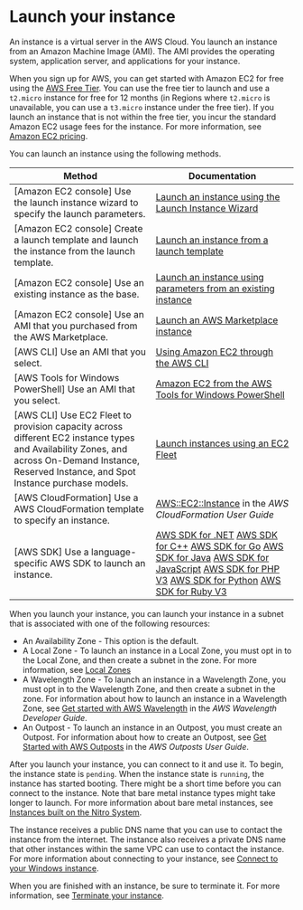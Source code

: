 # Launch your instance<a name="LaunchingAndUsingInstances"></a>

An instance is a virtual server in the AWS Cloud\. You launch an instance from an Amazon Machine Image \(AMI\)\. The AMI provides the operating system, application server, and applications for your instance\.

When you sign up for AWS, you can get started with Amazon EC2 for free using the [AWS Free Tier](https://aws.amazon.com/)\. You can use the free tier to launch and use a `t2.micro` instance for free for 12 months \(in Regions where `t2.micro` is unavailable, you can use a `t3.micro` instance under the free tier\)\. If you launch an instance that is not within the free tier, you incur the standard Amazon EC2 usage fees for the instance\. For more information, see [Amazon EC2 pricing](https://aws.amazon.com/ec2/pricing)\.

You can launch an instance using the following methods\.


| Method | Documentation | 
| --- | --- | 
|  \[Amazon EC2 console\] Use the launch instance wizard to specify the launch parameters\.  |  [Launch an instance using the Launch Instance Wizard](launching-instance.md)  | 
|  \[Amazon EC2 console\] Create a launch template and launch the instance from the launch template\.  |  [Launch an instance from a launch template](ec2-launch-templates.md)  | 
| \[Amazon EC2 console\] Use an existing instance as the base\. |  [Launch an instance using parameters from an existing instance](launch-more-like-this.md)  | 
|  \[Amazon EC2 console\] Use an AMI that you purchased from the AWS Marketplace\.  |  [Launch an AWS Marketplace instance](launch-marketplace-console.md)  | 
|  \[AWS CLI\] Use an AMI that you select\.  |  [Using Amazon EC2 through the AWS CLI](https://docs.aws.amazon.com/cli/latest/userguide/cli-services-ec2-instances.html)  | 
|  \[AWS Tools for Windows PowerShell\] Use an AMI that you select\.  |  [Amazon EC2 from the AWS Tools for Windows PowerShell](https://docs.aws.amazon.com/powershell/latest/userguide/pstools-ec2.html)  | 
|  \[AWS CLI\] Use EC2 Fleet to provision capacity across different EC2 instance types and Availability Zones, and across On\-Demand Instance, Reserved Instance, and Spot Instance purchase models\.   |  [Launch instances using an EC2 Fleet](ec2-fleet.md)  | 
|  \[AWS CloudFormation\] Use a AWS CloudFormation template to specify an instance\.  |  [AWS::EC2::Instance](https://docs.aws.amazon.com/AWSCloudFormation/latest/UserGuide/aws-properties-ec2-instance.html) in the *AWS CloudFormation User Guide*  | 
| \[AWS SDK\] Use a language\-specific AWS SDK to launch an instance\. |  [AWS SDK for \.NET](https://docs.aws.amazon.com/goto/DotNetSDKV3/ec2-2016-11-15/RunInstances) [AWS SDK for C\+\+](https://docs.aws.amazon.com/goto/SdkForCpp/ec2-2016-11-15/RunInstances) [AWS SDK for Go](https://docs.aws.amazon.com/goto/SdkForGoV1/ec2-2016-11-15/RunInstances) [AWS SDK for Java](https://docs.aws.amazon.com/goto/SdkForJava/ec2-2016-11-15/RunInstances) [AWS SDK for JavaScript](https://docs.aws.amazon.com/goto/AWSJavaScriptSDK/ec2-2016-11-15/RunInstances) [AWS SDK for PHP V3](https://docs.aws.amazon.com/goto/SdkForPHPV3/ec2-2016-11-15/RunInstances) [AWS SDK for Python](https://docs.aws.amazon.com/goto/boto3/ec2-2016-11-15/RunInstances) [AWS SDK for Ruby V3](https://docs.aws.amazon.com/goto/SdkForRubyV3/ec2-2016-11-15/RunInstances)  | 

When you launch your instance, you can launch your instance in a subnet that is associated with one of the following resources:
+ An Availability Zone \- This option is the default\.
+ A Local Zone \- To launch an instance in a Local Zone, you must opt in to the Local Zone, and then create a subnet in the zone\. For more information, see [Local Zones](https://docs.aws.amazon.com/AWSEC2/latest/UserGuide/using-regions-availability-zones.html#concepts-local-zones)
+ A Wavelength Zone \- To launch an instance in a Wavelength Zone, you must opt in to the Wavelength Zone, and then create a subnet in the zone\. For information about how to launch an instance in a Wavelength Zone, see [Get started with AWS Wavelength](https://docs.aws.amazon.com/wavelength/latest/developerguide/get-started-wavelength.html) in the *AWS Wavelength Developer Guide*\.
+ An Outpost \- To launch an instance in an Outpost, you must create an Outpost\. For information about how to create an Outpost, see [Get Started with AWS Outposts](https://docs.aws.amazon.com/outposts/latest/userguide/get-started-outposts.html) in the *AWS Outposts User Guide*\.

After you launch your instance, you can connect to it and use it\. To begin, the instance state is `pending`\. When the instance state is `running`, the instance has started booting\. There might be a short time before you can connect to the instance\. Note that bare metal instance types might take longer to launch\. For more information about bare metal instances, see [Instances built on the Nitro System](instance-types.md#ec2-nitro-instances)\.

The instance receives a public DNS name that you can use to contact the instance from the internet\. The instance also receives a private DNS name that other instances within the same VPC can use to contact the instance\. For more information about connecting to your instance, see [Connect to your Windows instance](connecting_to_windows_instance.md)\.

When you are finished with an instance, be sure to terminate it\. For more information, see [Terminate your instance](terminating-instances.md)\.